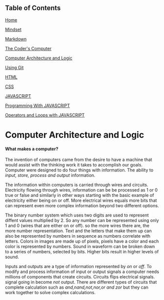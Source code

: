 ## Table of Contents

[Home](https://marikoalvarado.github.io/reading-notes/)

[Mindset](https://marikoalvarado.github.io/growth-mindset/)

[Markdown](https://marikoalvarado.github.io/mark-down/)

[The Coder's Computer](https://marikoalvarado.github.io/coding-computer/)

[Computer Architecture and Logic](https://marikoalvarado.github.io/computer-archlogic/)

[Using Git](https://marikoalvarado.github.io/using-git/) 

[HTML](https://marikoalvarado.github.io/html-notes/)

[CSS](https://marikoalvarado.github.io/css-notes/)

[JAVASCRIPT](https://marikoalvarado.github.io/java-script/)

[Programming With JAVASCRIPT](https://marikoalvarado.github.io/more-javascript/)

[Operators and Loops with JAVASCRIPT](https://marikoalvarado.github.io/operators-loops/)


# Computer Architecture and Logic

#### What makes a computer?

The invention of computers came from the desire to have a machine that would assist with the thinking work it takes to accomplish our goals. Computer were designed to do four things with information. The ability to *input, store, process and output* information.

The information within computers is carried through wires and circuits. Electricity flowing through wires, information can be be processed as 1 or 0 true or false and similarly in other ways starting with the basic example of electricity either being on or off. More electrical wires equals more bits that can represent even more complex information beyond two different options. 

The binary number system which uses two digits are used to represent diffent values multiplied by 2. So any number can be represented using only 1 and 0 (wires that are either on or off). so the more wires there are, the more number representation. Text and the letters that make them up can also be represented by numbers in sequence as numbers correlate with letters. Colors in images are made up of pixels, pixels have a color and each color is represented by numbers. Sound in waveform can be broken down to a series of numbers, selected by bits. Higher bits result in higher levels of sound.

Inputs and outputs are a type of information represented by *on* or *off*. To modify and process information of input or output signals a computer needs millions of components that create circuits. Circuits flips electrical signals. signal going in become *not* output. There are different types of circuits that complete calculation such as *and,nand,not,nor,or and zor* but they can work together to solve complex calculations.





